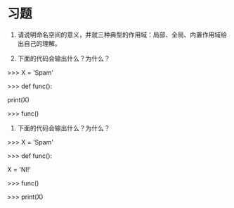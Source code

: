 # 习题


1.  请说明命名空间的意义，并就三种典型的作用域：局部、全局、内置作用域给出自己的理解。

2.  下面的代码会输出什么？为什么？

\>\>\> X = 'Spam'

\>\>\> def func():

print(X)

\>\>\> func()

1.  下面的代码会输出什么？为什么？

\>\>\> X = 'Spam'

\>\>\> def func():

X = 'NI!'

\>\>\> func()

\>\>\> print(X)
